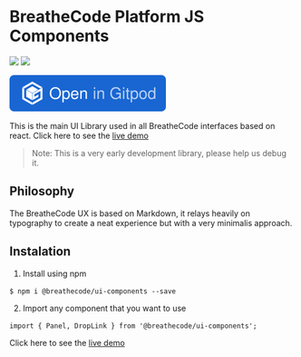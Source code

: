 <p align="center">
    <h1>BreatheCode Platform JS Components</h1>
    <img src="https://badge.fury.io/js/%40breathecode%2Fui-components.svg" />
    <img src="https://img.shields.io/badge/demo-Click%20for%20Live%20Demo-blue" />
</p>
<a href="https://gitpod.io#https://github.com/breatheco-de/react-components.git">
    <img src="https://raw.githubusercontent.com/breatheco-de/react-components/master/open-in-gitpod.svg?sanitize=true" />
</a>

This is the main UI Library used in all BreatheCode interfaces based on react. Click here to see the [live demo](https://breatheco-de.github.io/react-components/)
> Note: This is a very early development library, please help us debug it.

## Philosophy

The BreatheCode UX is based on Markdown, it relays heavily on typography to create a neat experience but with a very minimalis approach.

## Instalation

1. Install using npm
```
$ npm i @breathecode/ui-components --save
```
2. Import any component that you want to use
```
import { Panel, DropLink } from '@breathecode/ui-components';
```

Click here to see the [live demo](https://breatheco-de.github.io/react-components/)